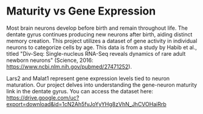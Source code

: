 # Maturity vs Gene Expression

Most brain neurons develop before birth and remain throughout life. The dentate gyrus continues producing new neurons after birth, aiding distinct memory creation. This project utilizes a dataset of gene activity in individual neurons to categorize cells by age. This data is from a study by Habib et al., titled "Div-Seq: Single-nucleus RNA-Seq reveals dynamics of rare adult newborn neurons" (Science, 2016: https://www.ncbi.nlm.nih.gov/pubmed/27471252).

Lars2 and Malat1 represent gene expression levels tied to neuron maturation. Our project delves into understanding the gene-neuron maturity link in the dentate gyrus. You can access the dataset here: https://drive.google.com/uc?export=download&id=1cN2Ah5fvJoYyYHg8zVhN_JhCVOHaiRrb
